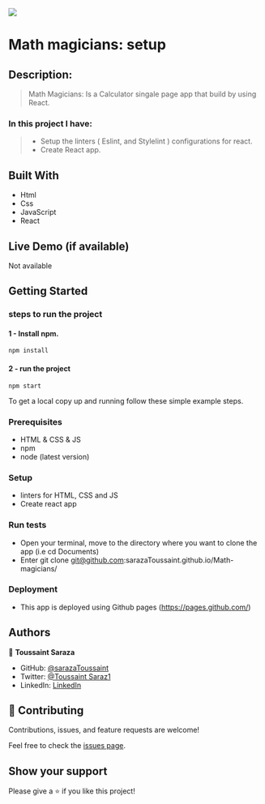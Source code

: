 ![](https://img.shields.io/badge/Microverse-blueviolet)

# Math magicians: setup

## Description:

> Math Magicians: Is a Calculator singale page app that build by using React.

### In this project I have:

> - Setup the linters ( Eslint, and Stylelint ) configurations for react. 
> - Create React app.

## Built With

- Html
- Css
- JavaScript
- React

## Live Demo (if available)

Not available

## Getting Started

### steps to run the project

#### 1 - Install npm.

```
npm install
```

#### 2 - run the project

```
npm start
```

To get a local copy up and running follow these simple example steps.

### Prerequisites

- HTML & CSS & JS
- npm
- node (latest version)

### Setup

- linters for HTML, CSS and JS
- Create react app

### Run tests

- Open your terminal, move to the directory where you want to clone the app (i.e cd Documents)
- Enter git clone git@github.com:sarazaToussaint.github.io/Math-magicians/

### Deployment

- This app is deployed using Github pages (https://pages.github.com/)

## Authors

👤 **Toussaint Saraza**

- GitHub: [@sarazaToussaint](https://github.com/sarazaToussaint)
- Twitter: [@Toussaint Saraz1](https://twitter.com/ToussaintSaraz1)
- LinkedIn: [LinkedIn](https://www.linkedin.com/in/toussaint-saraza-841b111ba/)

## 🤝 Contributing

Contributions, issues, and feature requests are welcome!

Feel free to check the [issues page](../../issues/).

## Show your support

Please give a ⭐️ if you like this project!


